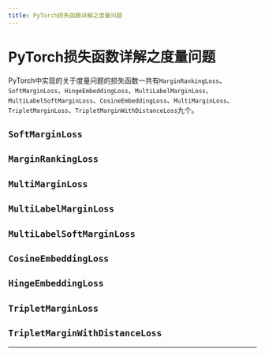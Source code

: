 ```yaml
---
title: PyTorch损失函数详解之度量问题
---
```


# PyTorch损失函数详解之度量问题

<script type="text/javascript" src="/include/head.js"></script>

PyTorch中实现的关于度量问题的损失函数一共有`MarginRankingLoss`、`SoftMarginLoss`、`HingeEmbeddingLoss`、`MultiLabelMarginLoss`、`MultiLabelSoftMarginLoss`、`CosineEmbeddingLoss`、`MultiMarginLoss`、`TripletMarginLoss`、`TripletMarginWithDistanceLoss`九个。

## `SoftMarginLoss`



## `MarginRankingLoss`

## `MultiMarginLoss`

## `MultiLabelMarginLoss`

## `MultiLabelSoftMarginLoss`

## `CosineEmbeddingLoss`

## `HingeEmbeddingLoss`

## `TripletMarginLoss`

## `TripletMarginWithDistanceLoss`

---

<script type="text/javascript" src="/include/tail.js"></script>
